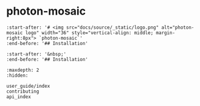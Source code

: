 # photon-mosaic

```{include} ../../README.md
:start-after: '# <img src="docs/source/_static/logo.png" alt="photon-mosaic logo" width="36" style="vertical-align: middle; margin-right:8px"> `photon-mosaic`'
:end-before: '## Installation'
```

```{include} ../../README.md
:start-after: '&nbsp;'
:end-before: '## Installation'
```

```{toctree}
:maxdepth: 2
:hidden:

user_guide/index
contributing
api_index
```
